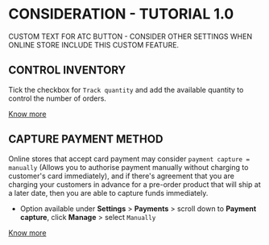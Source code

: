 # CONSIDERATION - TUTORIAL 1.0
CUSTOM TEXT FOR ATC BUTTON - CONSIDER OTHER SETTINGS WHEN ONLINE STORE INCLUDE THIS CUSTOM FEATURE.

## CONTROL INVENTORY

Tick the checkbox for `Track quantity` and add the available quantity to control the number of orders.

[Know more](https://help.shopify.com/en/manual/products/inventory/track_inventory#set-up-inventory-tracking)

## CAPTURE PAYMENT METHOD

Online stores that accept card payment may consider `payment capture = manually` (Allows you to authorise payment manually without charging to customer's card immediately), and if there's agreement that you are charging your customers in advance for a pre-order product that will ship at a later date, then you are able to capture funds immediately.

   - Option available under <b>Settings</b> > <b>Payments</b> > scroll down to <b>Payment capture</b>, click <b>Manage</b> > select `Manually`

[Know more](https://help.shopify.com/en/manual/payments/payment-authorization#set-up-manual-capture-of-credit-card-payments)
